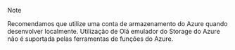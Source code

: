 >[!Note]
> Recomendamos que utilize uma conta de armazenamento do Azure quando desenvolver localmente. Utilização de Olá emulador do Storage do Azure não é suportada pelas ferramentas de funções do Azure.

